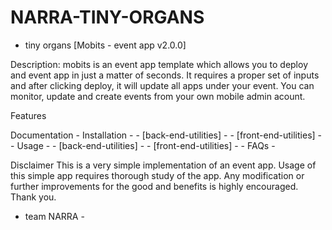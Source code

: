 # NARRA-TINY-ORGANS
- tiny organs [Mobits - event app v2.0.0]

Description: mobits is an event app template which allows you to deploy and event app in just a matter of seconds. It requires a proper 
set of inputs and after clicking deploy, it will update all apps under your event. You can monitor, update and create events from your
own mobile admin acount.

Features

Documentation
	- Installation -
		- [back-end-utilities] -
		- [front-end-utilities] -
	- Usage -
		- [back-end-utilities] -
		- [front-end-utilities] -
	- FAQs -	



Disclaimer
This is a very simple implementation of an event app. Usage of this simple app requires thorough study of the app.
Any modification or further improvements for the good and benefits is highly encouraged. Thank you.

- team NARRA -